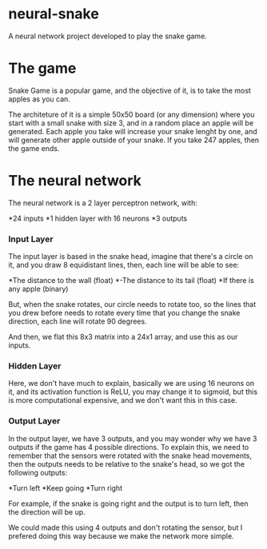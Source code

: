 # neural-snake

A neural network project developed to play the snake game.

<h1>The game</h1>

Snake Game is a popular game, and the objective of it, is to take the most apples as you can. 

The architeture of it is a simple 50x50 board (or any dimension) where you start with a small snake with size 3, and in a random place an apple will be generated. Each apple you take will increase your snake lenght by one, and will generate other apple outside of your snake. If you take 247 apples, then the game ends.

<h1>The neural network</h1>

The neural network is a 2 layer perceptron network, with: 

*24 inputs
*1 hidden layer with 16 neurons
*3 outputs

<h3>Input Layer</h3>

The input layer is based in the snake head, imagine that there's a circle on it, and you draw 8 equidistant lines, then, each line will be able to see:

*The distance to the wall (float)
*-The distance to its tail (float)
*If there is any apple (binary)

But, when the snake rotates, our circle needs to rotate too, so the lines that you drew before needs to rotate every time that you change the snake direction, each line will rotate 90 degrees.

And then, we flat this 8x3 matrix into a 24x1 array, and use this as our inputs.

<h3>Hidden Layer</h3>

Here, we don't have much to explain, basically we are using 16 neurons on it, and its activation function is ReLU, you may change it to sigmoid, but this is more computational expensive, and we don't want this in this case.

<h3>Output Layer</h3>

In the output layer, we have 3 outputs, and you may wonder why we have 3 outputs if the game has 4 possible directions. To explain this, we need to remember that the sensors were rotated with the snake head movements, then the outputs needs to be relative to the snake's head, so we got the following outputs: 

*Turn left
*Keep going
*Turn right

For example, if the snake is going right and the output is to turn left, then the direction will be up.

We could made this using 4 outputs and don't rotating the sensor, but I prefered doing this way because we make the network more simple.
